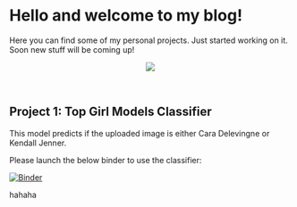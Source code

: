# Hello and welcome to my blog!


Here you can find some of my personal projects. Just started working on it. Soon new stuff will be coming up! 

<p align="center">
  <img src="https://media.giphy.com/media/Ka2V8MODoM7vrUd7hm/giphy.gif">
</p>

&nbsp;

## Project 1: Top Girl Models Classifier

This model predicts if the uploaded image is either Cara Delevingne or Kendall Jenner.

Please launch the below binder to use the classifier:

[![Binder](https://mybinder.org/badge_logo.svg)](https://mybinder.org/v2/gh/bpeel26/girl_models_classifier/HEAD?filepath=voila%2Frender%2Fgirl_models_classifier.ipynb)

hahaha


